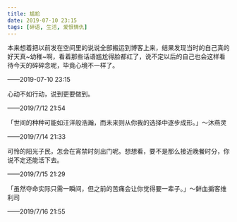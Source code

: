 ```yaml
---
title: 尴尬
date: 2019-07-10 23:15
tags: [碎语, 生活, 爱恨情仇]
---
```


本来想着把以前发在空间里的说说全部搬运到博客上来，结果发现当时的自己真的好天真~幼稚~啊，看着那些话语尴尬得脸都红了，说不定以后的自己也会这样看待今天的碎碎念呢，毕竟心境不一样了。

——2019-07-10 23:15

心动不如行动，说到更要做到。

——2019/7/12 21:54

「世间的种种可能如汪洋般浩瀚，而未来则从你我的选择中逐步成形。」～沐燕灵

——2019/7/14 21:33

可怜的阳光子民，怎会在宵禁时刻出门呢。想想看，要不是那么接近晚餐时分，你说不定还能活下去。

——2019/7/15 21:29

「虽然夺命实际只需一瞬间，但之前的苦痛会让你觉得要一辈子。」～鲜血掮客维利司

——2019/7/16 21:55
